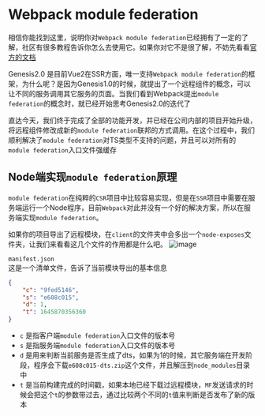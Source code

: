 # Webpack module federation
相信你能找到这里，说明你对`Webpack module federation`已经拥有了一定的了解，社区有很多教程告诉你怎么去使用它。如果你对它不是很了解，不妨先看看[官方的文档](https://webpack.docschina.org/concepts/module-federation/)


Genesis2.0 是目前Vue2在SSR方面，唯一支持`Webpack module federation`的框架，为什么呢？是因为Genesis1.0的时候，就提出了一个远程组件的概念，可以让不同的服务调用其它服务的页面。当我们看到Webpack提出`module federation`的概念时，就已经开始思考Genesis2.0的迭代了


直达今天，我们终于完成了全部的功能开发，并已经在公司内部的项目开始升级，将远程组件修改成新的`module federation`联邦的方式调用。在这个过程中，我们顺利解决了`module federation`对TS类型不支持的问题，并且可以对所有的`module federation`入口文件强缓存

## Node端实现`module federation`原理
`module federation`在纯粹的`CSR`项目中比较容易实现，但是在`SSR`项目中需要在服务端运行一个Node程序，目前`Webpack`对此并没有一个好的解决方案，所以在服务端实现`module federation`。

如果你的项目导出了远程模块，在`client`的文件夹中会多出一个`node-exposes`文件夹，让我们来看看这几个文件的作用都是什么吧。
![image](https://user-images.githubusercontent.com/8424643/155847418-172fc3ca-5499-4a95-a839-9a72104f52f0.png)

`manifest.json`    
这是一个清单文件，告诉了当前模块导出的基本信息
```json
{
    "c": "9fed5146",
    "s": "e608c015",
    "d": 1,
    "t": 1645870356360
}
```
- `c` 是指客户端`module federation`入口文件的版本号
- `s` 是指服务端`module federation`入口文件的版本号
- `d` 是用来判断当前服务是否生成了dts，如果为1的时候，其它服务端在开发阶段，程序会下载`e608c015-dts.zip`这个文件，并且解压到`node_modules`目录中
- `t` 是当前构建完成的时间戳，如果本地已经下载过远程模块，`MF`发送请求的时候会把这个`t`的参数带过去，通过比较两个不同的`t`值来判断是否发布了新的版本

